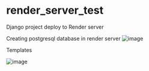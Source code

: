 # render_server_test
Django project deploy to Render server

Creating postgresql database in render server
![image](https://user-images.githubusercontent.com/91982815/224543478-a6c18abb-0a39-42e7-a163-004c713a7e60.png)


Templates

![image](https://user-images.githubusercontent.com/91982815/224570494-5ce1e223-99ea-4444-b8f1-80f645168aca.png)

